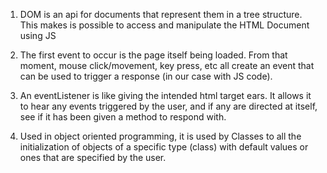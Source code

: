 1.  DOM is an api for documents that represent them in a tree structure. This
    makes is possible to access and manipulate the HTML Document using JS

2.  The first event to occur is the page itself being loaded. From that moment, 
    mouse click/movement, key press, etc all create an event that can be used to trigger a response (in our case with JS code).

3.  An eventListener is like giving the intended html target ears. It allows it   
    to hear any events triggered by the user, and if any are directed at itself,
    see if it has been given a method to respond with.

4.  Used in object oriented programming, it is used by Classes to all the
    initialization of objects of a specific type (class) with default values or
    ones that are specified by the user.